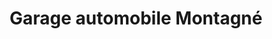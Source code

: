 ---
title: "Garage automobile Montagné"
url: /bize-minervois/garage-automobile-montagne/
shop: Autowerkstatt
---